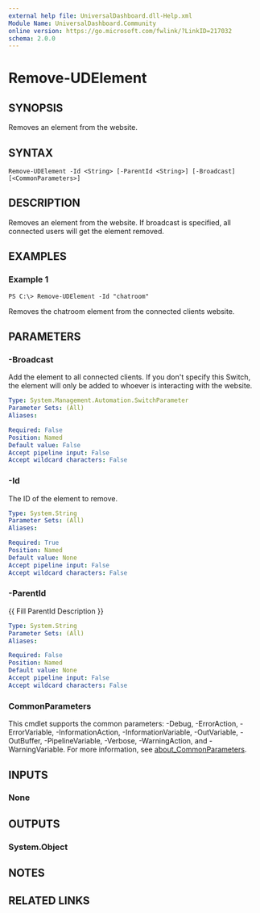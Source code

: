 ```yaml
---
external help file: UniversalDashboard.dll-Help.xml
Module Name: UniversalDashboard.Community
online version: https://go.microsoft.com/fwlink/?LinkID=217032
schema: 2.0.0
---
```


# Remove-UDElement

## SYNOPSIS
Removes an element from the website.

## SYNTAX

```
Remove-UDElement -Id <String> [-ParentId <String>] [-Broadcast] [<CommonParameters>]
```

## DESCRIPTION
Removes an element from the website.
If broadcast is specified, all connected users will get the element removed.

## EXAMPLES

### Example 1
```
PS C:\> Remove-UDElement -Id "chatroom"
```

Removes the chatroom element from the connected clients website.

## PARAMETERS

### -Broadcast
Add the element to all connected clients.
If you don't specify this Switch, the element will only be added to whoever is interacting with the website.

```yaml
Type: System.Management.Automation.SwitchParameter
Parameter Sets: (All)
Aliases:

Required: False
Position: Named
Default value: False
Accept pipeline input: False
Accept wildcard characters: False
```

### -Id
The ID of the element to remove.

```yaml
Type: System.String
Parameter Sets: (All)
Aliases:

Required: True
Position: Named
Default value: None
Accept pipeline input: False
Accept wildcard characters: False
```

### -ParentId
{{ Fill ParentId Description }}

```yaml
Type: System.String
Parameter Sets: (All)
Aliases:

Required: False
Position: Named
Default value: None
Accept pipeline input: False
Accept wildcard characters: False
```

### CommonParameters
This cmdlet supports the common parameters: -Debug, -ErrorAction, -ErrorVariable, -InformationAction, -InformationVariable, -OutVariable, -OutBuffer, -PipelineVariable, -Verbose, -WarningAction, and -WarningVariable. For more information, see [about_CommonParameters](http://go.microsoft.com/fwlink/?LinkID=113216).

## INPUTS

### None
## OUTPUTS

### System.Object
## NOTES

## RELATED LINKS
